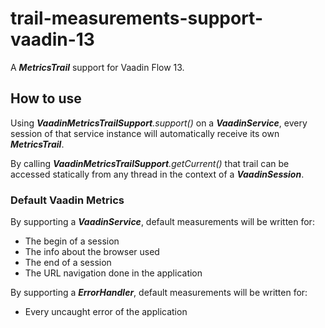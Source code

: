 # trail-measurements-support-vaadin-13

A _**MetricsTrail**_ support for Vaadin Flow 13.

## How to use

Using _**VaadinMetricsTrailSupport**.support()_ on a **_VaadinService_**, every session of that service instance will automatically receive its own **_MetricsTrail_**.

By calling _**VaadinMetricsTrailSupport**.getCurrent()_ that trail can be accessed statically from any thread in the context of a _**VaadinSession**_.

### Default Vaadin Metrics

By supporting a **_VaadinService_**, default measurements will be written for:
- The begin of a session
- The info about the browser used
- The end of a session
- The URL navigation done in the application

By supporting a **_ErrorHandler_**, default measurements will be written for:
- Every uncaught error of the application